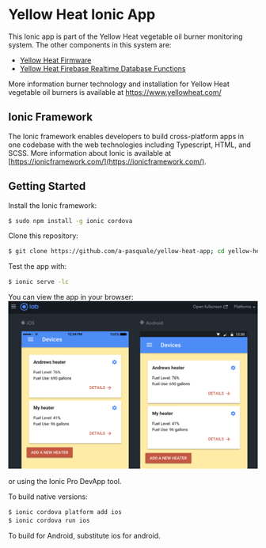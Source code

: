 # Yellow Heat Ionic App
This Ionic app is part of the Yellow Heat vegetable oil burner monitoring system. The other components in this system are:

- [Yellow Heat Firmware](https://github.com/a-pasquale/yellow-heat)
- [Yellow Heat Firebase Realtime Database Functions](https://github.com/a-pasquale/yellow-heat-firebase-functions)

More information burner technology and installation for Yellow Heat vegetable oil burners is available at https://www.yellowheat.com/

## Ionic Framework

The Ionic framework enables developers to build cross-platform apps in one codebase with the web technologies including Typescript, HTML, and SCSS. More information about Ionic is available at [https://ionicframework.com/](https://ionicframework.com/).

## Getting Started

Install the Ionic framework:
```bash
$ sudo npm install -g ionic cordova
```

Clone this repository:
```bash
$ git clone https://github.com/a-pasquale/yellow-heat-app; cd yellow-heat-app
```

Test the app with:
```bash
$ ionic serve -lc
```

You can view the app in your browser:
![Screenshot](https://github.com/a-pasquale/yellow-heat-app/raw/master/docs/app_screenshot.png)

or using the Ionic Pro DevApp tool.

To build native versions:
```bash
$ ionic cordova platform add ios
$ ionic cordova run ios
```

To build for Android, substitute ios for android.


